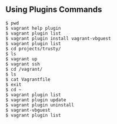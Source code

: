 ## Using Plugins Commands

 
```
$ pwd 
$ vagrant help plugin 
$ vagrant plugin list 
$ vagrant plugin install vagrant-vbguest 
$ vagrant plugin list 
$ cd projects/trusty/ 
$ ls 
$ vagrant up 
$ vagrant ssh 
$ cd /vagrant/ 
$ ls 
$ cat Vagrantfile 
$ exit 
$ cd ~ 
$ vagrant plugin list 
$ vagrant plugin update 
$ vagrant plugin uninstall 
$ vagrant-vbguest 
$ vagrant plugin list
```
<!--stackedit_data:
eyJoaXN0b3J5IjpbMTk0Mjk2Mzg3M119
-->